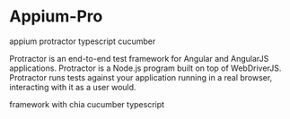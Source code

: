 # Appium-Pro
appium protractor typescript cucumber


Protractor is an end-to-end test framework for Angular and AngularJS applications. 
Protractor is a Node.js program built on top of WebDriverJS. 
Protractor runs tests against your application running in a real browser, interacting with it as a user would.

framework with chia
cucumber 
typescript

